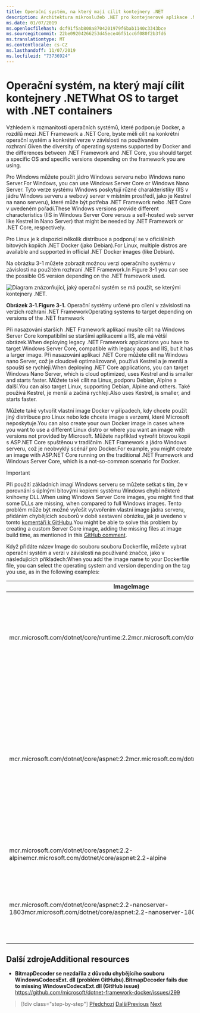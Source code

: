 ```yaml
---
title: Operační systém, na který mají cílit kontejnery .NET
description: Architektura mikroslužeb .NET pro kontejnerové aplikace .NET | Jaký operační systém pro cílení na kontejnery .NET
ms.date: 01/07/2019
ms.openlocfilehash: dcf91f5ab808a8704201979f6bab1140c3343bce
ms.sourcegitcommit: 22be09204266253d45ece46f51cc6f080f2b3fd6
ms.translationtype: MT
ms.contentlocale: cs-CZ
ms.lasthandoff: 11/07/2019
ms.locfileid: "73736924"
---
```

# <a name="what-os-to-target-with-net-containers"></a><span data-ttu-id="69af6-103">Operační systém, na který mají cílit kontejnery .NET</span><span class="sxs-lookup"><span data-stu-id="69af6-103">What OS to target with .NET containers</span></span>

<span data-ttu-id="69af6-104">Vzhledem k rozmanitosti operačních systémů, které podporuje Docker, a rozdílů mezi .NET Framework a .NET Core, byste měli cílit na konkrétní operační systém a konkrétní verze v závislosti na používaném rozhraní.</span><span class="sxs-lookup"><span data-stu-id="69af6-104">Given the diversity of operating systems supported by Docker and the differences between .NET Framework and .NET Core, you should target a specific OS and specific versions depending on the framework you are using.</span></span>

<span data-ttu-id="69af6-105">Pro Windows můžete použít jádro Windows serveru nebo Windows nano Server.</span><span class="sxs-lookup"><span data-stu-id="69af6-105">For Windows, you can use Windows Server Core or Windows Nano Server.</span></span> <span data-ttu-id="69af6-106">Tyto verze systému Windows poskytují různé charakteristiky (IIS v jádru Windows serveru a webový server v místním prostředí, jako je Kestrel na nano serveru), které může být potřeba .NET Framework nebo .NET Core v uvedeném pořadí.</span><span class="sxs-lookup"><span data-stu-id="69af6-106">These Windows versions provide different characteristics (IIS in Windows Server Core versus a self-hosted web server like Kestrel in Nano Server) that might be needed by .NET Framework or .NET Core, respectively.</span></span>

<span data-ttu-id="69af6-107">Pro Linux je k dispozici několik distribuce a podporují se v oficiálních bitových kopiích .NET Docker (jako Debian).</span><span class="sxs-lookup"><span data-stu-id="69af6-107">For Linux, multiple distros are available and supported in official .NET Docker images (like Debian).</span></span>

<span data-ttu-id="69af6-108">Na obrázku 3-1 můžete zobrazit možnou verzi operačního systému v závislosti na použitém rozhraní .NET Framework.</span><span class="sxs-lookup"><span data-stu-id="69af6-108">In Figure 3-1 you can see the possible OS version depending on the .NET framework used.</span></span>

![Diagram znázorňující, jaký operační systém se má použít, se kterými kontejnery .NET.](./media/net-container-os-targets/targeting-operating-systems.png)

<span data-ttu-id="69af6-110">**Obrázek 3-1.**</span><span class="sxs-lookup"><span data-stu-id="69af6-110">**Figure 3-1.**</span></span> <span data-ttu-id="69af6-111">Operační systémy určené pro cílení v závislosti na verzích rozhraní .NET Framework</span><span class="sxs-lookup"><span data-stu-id="69af6-111">Operating systems to target depending on versions of the .NET framework</span></span>

<span data-ttu-id="69af6-112">Při nasazování starších .NET Framework aplikací musíte cílit na Windows Server Core kompatibilní se staršími aplikacemi a IIS, ale má větší obrázek.</span><span class="sxs-lookup"><span data-stu-id="69af6-112">When deploying legacy .NET Framework applications you have to target Windows Server Core, compatible with legacy apps and IIS, but it has a larger image.</span></span> <span data-ttu-id="69af6-113">Při nasazování aplikací .NET Core můžete cílit na Windows nano Server, což je cloudově optimalizované, používá Kestrel a je menší a spouští se rychleji.</span><span class="sxs-lookup"><span data-stu-id="69af6-113">When deploying .NET Core applications, you can target Windows Nano Server, which is cloud optimized, uses Kestrel and is smaller and starts faster.</span></span> <span data-ttu-id="69af6-114">Můžete také cílit na Linux, podporu Debian, Alpine a další.</span><span class="sxs-lookup"><span data-stu-id="69af6-114">You can also target Linux, supporting Debian, Alpine and others.</span></span> <span data-ttu-id="69af6-115">Také používá Kestrel, je menší a začíná rychleji.</span><span class="sxs-lookup"><span data-stu-id="69af6-115">Also uses Kestrel, is smaller, and starts faster.</span></span>

<span data-ttu-id="69af6-116">Můžete také vytvořit vlastní image Docker v případech, kdy chcete použít jiný distribuce pro Linux nebo kde chcete image s verzemi, které Microsoft neposkytuje.</span><span class="sxs-lookup"><span data-stu-id="69af6-116">You can also create your own Docker image in cases where you want to use a different Linux distro or where you want an image with versions not provided by Microsoft.</span></span> <span data-ttu-id="69af6-117">Můžete například vytvořit bitovou kopii s ASP.NET Core spuštěnou v tradičním .NET Framework a jádro Windows serveru, což je neobvyklý scénář pro Docker.</span><span class="sxs-lookup"><span data-stu-id="69af6-117">For example, you might create an image with ASP.NET Core running on the traditional .NET Framework and Windows Server Core, which is a not-so-common scenario for Docker.</span></span>

> [!IMPORTANT]
> <span data-ttu-id="69af6-118">Při použití základních imagí Windows serveru se můžete setkat s tím, že v porovnání s úplnými bitovými kopiemi systému Windows chybí některé knihovny DLL.</span><span class="sxs-lookup"><span data-stu-id="69af6-118">When using Windows Server Core images, you might find that some DLLs are missing, when compared to full Windows images.</span></span> <span data-ttu-id="69af6-119">Tento problém může být možné vyřešit vytvořením vlastní image jádra serveru, přidáním chybějících souborů v době sestavení obrázku, jak je uvedeno v tomto [komentáři k GitHubu](https://github.com/microsoft/dotnet-framework-docker/issues/299#issuecomment-511537448).</span><span class="sxs-lookup"><span data-stu-id="69af6-119">You might be able to solve this problem by creating a custom Server Core image, adding the missing files at image build time, as mentioned in this [GitHub comment](https://github.com/microsoft/dotnet-framework-docker/issues/299#issuecomment-511537448).</span></span>

<span data-ttu-id="69af6-120">Když přidáte název Image do souboru souboru Dockerfile, můžete vybrat operační systém a verzi v závislosti na používané značce, jako v následujících příkladech:</span><span class="sxs-lookup"><span data-stu-id="69af6-120">When you add the image name to your Dockerfile file, you can select the operating system and version depending on the tag you use, as in the following examples:</span></span>

| <span data-ttu-id="69af6-121">Image</span><span class="sxs-lookup"><span data-stu-id="69af6-121">Image</span></span> | <span data-ttu-id="69af6-122">Komentáře</span><span class="sxs-lookup"><span data-stu-id="69af6-122">Comments</span></span> |
|-------|----------|
| <span data-ttu-id="69af6-123">mcr.microsoft.com/dotnet/core/runtime:2.2</span><span class="sxs-lookup"><span data-stu-id="69af6-123">mcr.microsoft.com/dotnet/core/runtime:2.2</span></span> | <span data-ttu-id="69af6-124">.NET Core 2,2 s více architekturami: podporuje systémy Linux a Windows nano Server v závislosti na hostiteli Docker.</span><span class="sxs-lookup"><span data-stu-id="69af6-124">.NET Core 2.2 multi-architecture: Supports Linux and Windows Nano Server depending on the Docker host.</span></span> |
| <span data-ttu-id="69af6-125">mcr.microsoft.com/dotnet/core/aspnet:2.2</span><span class="sxs-lookup"><span data-stu-id="69af6-125">mcr.microsoft.com/dotnet/core/aspnet:2.2</span></span> | <span data-ttu-id="69af6-126">ASP.NET Core 2,2 s více architekturami: podporuje systémy Linux a Windows nano Server v závislosti na hostiteli Docker.</span><span class="sxs-lookup"><span data-stu-id="69af6-126">ASP.NET Core 2.2 multi-architecture: Supports Linux and Windows Nano Server depending on the Docker host.</span></span> <br/> <span data-ttu-id="69af6-127">Obrázek aspnetcore má několik optimalizací pro ASP.NET Core.</span><span class="sxs-lookup"><span data-stu-id="69af6-127">The aspnetcore image has a few optimizations for ASP.NET Core.</span></span> |
| <span data-ttu-id="69af6-128">mcr.microsoft.com/dotnet/core/aspnet:2.2-alpine</span><span class="sxs-lookup"><span data-stu-id="69af6-128">mcr.microsoft.com/dotnet/core/aspnet:2.2-alpine</span></span> | <span data-ttu-id="69af6-129">.NET Core 2,2 runtime – jenom pro Linux Alpine distribuce</span><span class="sxs-lookup"><span data-stu-id="69af6-129">.NET Core 2.2 runtime-only on Linux Alpine distro</span></span> |
| <span data-ttu-id="69af6-130">mcr.microsoft.com/dotnet/core/aspnet:2.2-nanoserver-1803</span><span class="sxs-lookup"><span data-stu-id="69af6-130">mcr.microsoft.com/dotnet/core/aspnet:2.2-nanoserver-1803</span></span> | <span data-ttu-id="69af6-131">.NET Core 2,2 runtime – jenom na Windows nano serveru (Windows Server verze 1803)</span><span class="sxs-lookup"><span data-stu-id="69af6-131">.NET Core 2.2 runtime-only on Windows Nano Server (Windows Server version 1803)</span></span> |

## <a name="additional-resources"></a><span data-ttu-id="69af6-132">Další zdroje</span><span class="sxs-lookup"><span data-stu-id="69af6-132">Additional resources</span></span>

- <span data-ttu-id="69af6-133">**BitmapDecoder se nezdařila z důvodu chybějícího souboru WindowsCodecsExt. dll (problém GitHubu).**</span><span class="sxs-lookup"><span data-stu-id="69af6-133">**BitmapDecoder fails due to missing WindowsCodecsExt.dll (GitHub issue)**</span></span>  
  <https://github.com/microsoft/dotnet-framework-docker/issues/299>

> [!div class="step-by-step"]
> <span data-ttu-id="69af6-134">[Předchozí](container-framework-choice-factors.md)
> [Další](official-net-docker-images.md)</span><span class="sxs-lookup"><span data-stu-id="69af6-134">[Previous](container-framework-choice-factors.md)
[Next](official-net-docker-images.md)</span></span>

